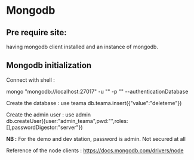 # Mongodb 

## Pre require site:

having mongodb client installed and an instance of mongodb.

## Mongodb initialization 

Connect with shell :

mongo "mongodb://localhost:27017" -u "<username>" -p "<password>" --authenticationDatabase <auth database : default is admin>

Create the database :
use teama
db.teama.insert({"value":"deleteme"})

Create the admin user :
use admin
db.createUser({user:"admin_teama",pwd:"<your-secured-password>",roles:\[],passwordDigestor:"server"})

**NB :** For the demo and dev station, password is admin. Not secured at all

Reference of the node clients :
https://docs.mongodb.com/drivers/node
 




